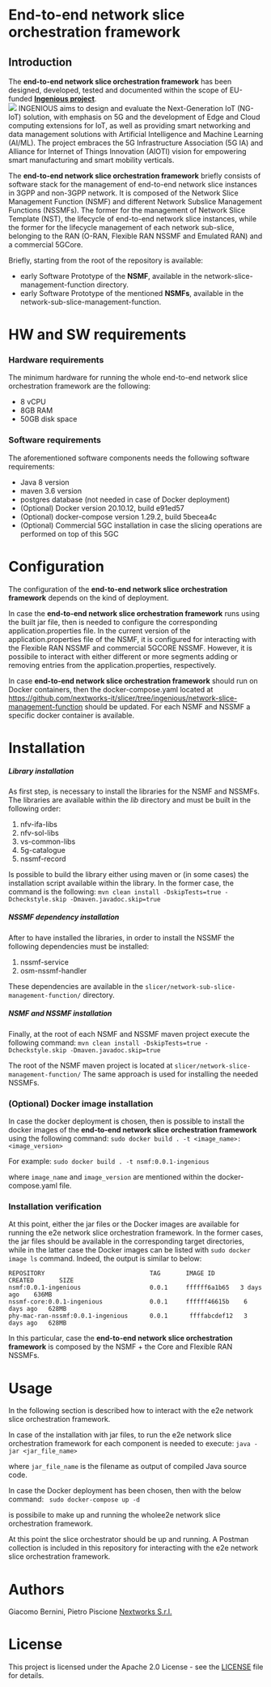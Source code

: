 
#  End-to-end network slice orchestration framework  
## Introduction
The **end-to-end network slice orchestration framework** has been designed, developed, tested and documented within the scope of EU-funded **[Ingenious project](https://ingenious-iot.eu/web/)**.  
![](https://media.licdn.com/dms/image/C4D16AQFBhVIuyoJfbA/profile-displaybackgroundimage-shrink_200_800/0/1646398512720?e=2147483647&v=beta&t=ghh06H2HtZ9DgedziM7bDf3wLZQFx3WlB9v_F-Gws9k "")
 INGENIOUS aims to design and evaluate the Next-Generation IoT (NG-IoT) solution, with emphasis on 5G and the development of Edge and Cloud computing extensions for IoT, as well as providing smart networking and data management solutions with Artificial Intelligence and Machine Learning (AI/ML). The project embraces the 5G Infrastructure Association (5G IA) and Alliance for Internet of Things Innovation (AIOTI) vision for empowering smart manufacturing and smart mobility verticals.
 

The **end-to-end network slice orchestration framework** briefly consists of software stack for the management of end-to-end network slice instances in 3GPP and non-3GPP network. 
It is composed of the Network Slice Management Function (NSMF) and different Network Subslice Management Functions (NSSMFs). The former for the management of Network Slice Template (NST), the lifecycle of end-to-end network slice instances, while the former for the lifecycle management of each network sub-slice, belonging to the  RAN (O-RAN, Flexible RAN NSSMF and Emulated RAN) and a commercial 5GCore.

Briefly, starting from the root of the repository is available: 
- early Software Prototype of the **NSMF**, available in the network-slice-management-function directory. 
- early Software Prototype of the mentioned **NSMFs**, available in the network-sub-slice-management-function. 

# HW and SW requirements
### Hardware requirements
The  minimum hardware for running the whole end-to-end network slice orchestration framework are the following: 
- 8 vCPU
- 8GB RAM
- 50GB disk space

### Software requirements
The aforementioned software components needs the following software requirements:
- Java 8 version
- maven 3.6 version 
- postgres database (not needed in case of Docker deployment)
- (Optional) Docker version 20.10.12, build e91ed57
- (Optional) docker-compose version 1.29.2, build 5becea4c
- (Optional) Commercial 5GC installation in case the slicing operations are performed on top of this 5GC

# Configuration
The configuration of the  **end-to-end network slice orchestration framework** depends on the kind of deployment. 

In case the  **end-to-end network slice orchestration framework** runs using the built jar file, then is needed to configure the corresponding application.properties file. In the current version of the application.properties file of the NSMF, it is configured for interacting with the Flexible RAN NSSMF and commercial 5GCORE NSSMF. However, it is possibile to interact with either different or more segments adding or removing entries from the application.properties, respectively.

In case  **end-to-end network slice orchestration framework** should run on Docker containers, then the docker-compose.yaml located at https://github.com/nextworks-it/slicer/tree/ingenious/network-slice-management-function should be updated. For each NSMF and NSSMF a specific docker container is available. 

# Installation 

##### Library installation

As first step, is necessary to install the libraries for the NSMF and NSSMFs. The libraries are available within the *lib* directory and must be built in the following order:

1. nfv-ifa-libs
2. nfv-sol-libs
3. vs-common-libs
4. 5g-catalogue
5. nssmf-record

Is possible to build the library either using maven or (in some cases) the installation script available within the library. In the former case, the command is the following:
`mvn clean install -DskipTests=true -Dcheckstyle.skip -Dmaven.javadoc.skip=true`

##### NSSMF dependency installation
After to have installed the libraries, in order to install the NSSMF the following dependencies must be installed:
1. nssmf-service
2. osm-nssmf-handler

These dependencies are available in the `slicer/network-sub-slice-management-function/` directory.

##### NSMF and NSSMF installation
Finally, at the root of each NSMF and NSSMF maven project execute the following command: 
`mvn clean install -DskipTests=true -Dcheckstyle.skip -Dmaven.javadoc.skip=true`

The root of the NSMF maven project is located at `slicer/network-slice-management-function/`
The same approach is used for installing the needed NSSMFs.

### (Optional) Docker image installation
In case the docker deployment is chosen, then is possible to install the docker images of the  **end-to-end network slice orchestration framework** using the following command:
`sudo docker build . -t <image_name>:<image_version>`

For example:
`sudo docker build . -t nsmf:0.0.1-ingenious`

where `image_name` and `image_version` are mentioned within the docker-compose.yaml file. 

### Installation verification
At this point, either the jar files or the Docker images are available for running the e2e network slice orchestration framework. In the former cases, the jar files should be available in the corresponding target directories, while in the latter case the Docker images can be listed with `sudo docker image ls` command. Indeed, the output is similar to below:

```
REPOSITORY                             TAG       IMAGE ID       CREATED       SIZE
nsmf:0.0.1-ingenious                   0.0.1     ffffff6a1b65   3 days ago    636MB
nssmf-core:0.0.1-ingenious             0.0.1     ffffff46615b    6 days ago   628MB
phy-mac-ran-nssmf:0.0.1-ingenious      0.0.1      ffffabcdef12   3 days ago   628MB
```

In this particular, case the **end-to-end network slice orchestration framework** is composed by the NSMF + the Core and Flexible RAN NSSMFs.

# Usage
In the following section is described how to interact with the e2e network slice orchestration framework.

In case of the installation with jar files, to run the e2e network slice orchestration framework for each component is needed to execute:
 `java -jar <jar_file_name>`

where `jar_file_name` is the filename as output of compiled Java source code.

In case the Docker deployment has been chosen, then with the below command: 
 ` sudo docker-compose up -d`
 
is possibile to make up and running the wholee2e network slice orchestration framework.

At this point the slice orchestrator should be up and running.
A Postman collection is included in this repository for interacting with the e2e network slice orchestration framework. 

# Authors
Giacomo Bernini, Pietro Piscione [Nextworks S.r.l.](http://www.nextworks.it)

# License
This project is licensed under the Apache 2.0 License - see the [LICENSE](https://www.apache.org/licenses/LICENSE-2.0) file for details.


